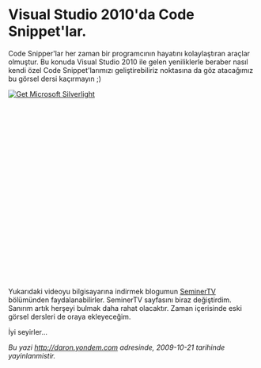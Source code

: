 # Visual Studio 2010'da Code Snippet'lar.
Code Snipper'lar her zaman bir programcının hayatını kolaylaştıran
araçlar olmuştur. Bu konuda Visual Studio 2010 ile gelen yeniliklerle
beraber nasıl kendi özel Code Snippet'larımızı geliştirebiliriz
noktasına da göz atacağımız bu görsel dersi kaçırmayın ;)

<div style="width:512px;height:384px;">

[![Get Microsoft
Silverlight](http://go2.microsoft.com/fwlink/?LinkId=108181)](http://go2.microsoft.com/fwlink/?LinkID=124807)

</div>

Yukarıdaki videoyu bilgisayarına indirmek blogumun
[SeminerTV](http://daron.yondem.com/tr/formatpage.aspx?path=seminertv.format.html#GorselDersler)
bölümünden faydalanabilirler. SeminerTV sayfasını biraz değiştirdim.
Sanırım artık herşeyi bulmak daha rahat olacaktır. Zaman içerisinde eski
görsel dersleri de oraya ekleyeceğim.

İyi seyirler...



*Bu yazi http://daron.yondem.com adresinde, 2009-10-21 tarihinde yayinlanmistir.*

